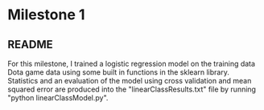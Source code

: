 Milestone 1
===========

README
------

For this milestone, I trained a logistic regression model on the training data Dota game data using some built in functions in the sklearn library. Statistics and an evaluation of the model using cross validation and mean squared error are produced into the "linearClassResults.txt" file by running "python linearClassModel.py". 
